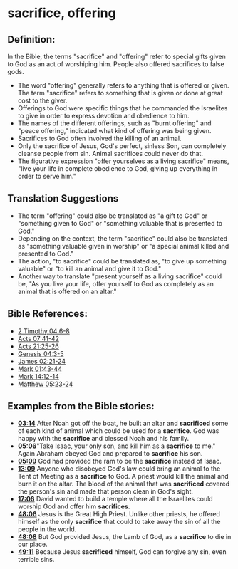 # sacrifice, offering #

## Definition: ##

In the Bible, the terms "sacrifice" and "offering" refer to special gifts given to God as an act of worshiping him. People also offered sacrifices to false gods.

* The word "offering" generally refers to anything that is offered or given. The term "sacrifice" refers to something that is given or done at great cost to the giver.
* Offerings to God were specific things that he commanded the Israelites to give in order to express devotion and obedience to him.
* The names of the different offerings, such as "burnt offering" and "peace offering," indicated what kind of offering was being given.
* Sacrifices to God often involved the killing of an animal.
* Only the sacrifice of Jesus, God's perfect, sinless Son, can completely cleanse people from sin. Animal sacrifices could never do that.
* The figurative expression "offer yourselves as a living sacrifice" means, "live your life in complete obedience to God, giving up everything in order to serve him."

## Translation Suggestions ##

* The term "offering" could also be translated as "a gift to God" or "something given to God" or "something valuable that is presented to God."
* Depending on the context, the term "sacrifice" could also be translated as "something valuable given in worship" or "a special animal killed and presented to God."
* The action, "to sacrifice" could be translated as, "to give up something valuable" or "to kill an animal and give it to God."
* Another way to translate "present yourself as a living sacrifice" could be, "As you live your life, offer yourself to God as completely as an animal that is offered on an altar."



## Bible References: ##

* [2 Timothy 04:6-8](en/tn/2ti/help/04/06)
* [Acts 07:41-42](en/tn/act/help/07/41)
* [Acts 21:25-26](en/tn/act/help/21/25)
* [Genesis 04:3-5](en/tn/gen/help/04/03)
* [James 02:21-24](en/tn/jas/help/02/21)
* [Mark 01:43-44](en/tn/mrk/help/01/43)
* [Mark 14:12-14](en/tn/mrk/help/14/12)
* [Matthew 05:23-24](en/tn/mat/help/05/23)

## Examples from the Bible stories: ##

* __[03:14](en/tn/obs/help/03/14)__ After Noah got off the boat, he built an altar and __sacrificed__  some of each kind of animal which could be used for a __sacrifice__. God was happy with the __sacrifice__  and blessed Noah and his family.
* __[05:06](en/tn/obs/help/05/06)__"Take Isaac, your only son, and kill him as a __sacrifice__  to me." Again Abraham obeyed God and prepared to __sacrifice__  his son.
* __[05:09](en/tn/obs/help/05/09)__ God had provided the ram to be the __sacrifice__  instead of Isaac.
* __[13:09](en/tn/obs/help/13/09)__ Anyone who disobeyed God's law could bring an animal to the Tent of Meeting as a __sacrifice__  to God. A priest would kill the animal and burn it on the altar. The blood of the animal that was __sacrificed__  covered the person's sin and made that person clean in God's sight.
* __[17:06](en/tn/obs/help/17/06)__ David wanted to build a temple where all the Israelites could worship God and offer him __sacrifices__.
* __[48:06](en/tn/obs/help/48/06)__ Jesus is the Great High Priest. Unlike other priests, he offered himself as the only __sacrifice__  that could to take away the sin of all the people in the world.
* __[48:08](en/tn/obs/help/48/08)__ But God provided Jesus, the Lamb of God, as a __sacrifice__  to die in our place.
* __[49:11](en/tn/obs/help/49/11)__ Because Jesus __sacrificed__  himself, God can forgive any sin, even terrible sins.
